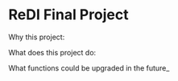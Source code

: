 # ReDI Final Project

Why this project:



What does this project do:




What functions could be upgraded in the future_